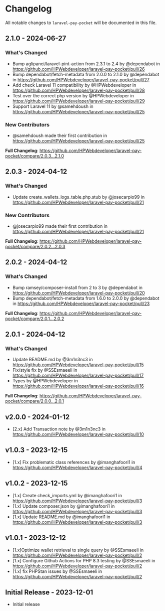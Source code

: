 # Changelog

All notable changes to `laravel-pay-pocket` will be documented in this file.

## 2.1.0 - 2024-06-27

### What's Changed

* Bump aglipanci/laravel-pint-action from 2.3.1 to 2.4 by @dependabot in https://github.com/HPWebdeveloper/laravel-pay-pocket/pull/26
* Bump dependabot/fetch-metadata from 2.0.0 to 2.1.0 by @dependabot in https://github.com/HPWebdeveloper/laravel-pay-pocket/pull/27
* Add check Laravel 11 compatibility by @HPWebdeveloper in https://github.com/HPWebdeveloper/laravel-pay-pocket/pull/28
* Test over the correct php version by @HPWebdeveloper in https://github.com/HPWebdeveloper/laravel-pay-pocket/pull/29
* Support Laravel 11 by @samehdoush in https://github.com/HPWebdeveloper/laravel-pay-pocket/pull/25

### New Contributors

* @samehdoush made their first contribution in https://github.com/HPWebdeveloper/laravel-pay-pocket/pull/25

**Full Changelog**: https://github.com/HPWebdeveloper/laravel-pay-pocket/compare/2.0.3...2.1.0

## 2.0.3 - 2024-04-12

### What's Changed

* Update create_wallets_logs_table.php.stub by @josecarpio99 in https://github.com/HPWebdeveloper/laravel-pay-pocket/pull/21

### New Contributors

* @josecarpio99 made their first contribution in https://github.com/HPWebdeveloper/laravel-pay-pocket/pull/21

**Full Changelog**: https://github.com/HPWebdeveloper/laravel-pay-pocket/compare/2.0.2...2.0.3

## 2.0.2 - 2024-04-12

### What's Changed

* Bump ramsey/composer-install from 2 to 3 by @dependabot in https://github.com/HPWebdeveloper/laravel-pay-pocket/pull/20
* Bump dependabot/fetch-metadata from 1.6.0 to 2.0.0 by @dependabot in https://github.com/HPWebdeveloper/laravel-pay-pocket/pull/23

**Full Changelog**: https://github.com/HPWebdeveloper/laravel-pay-pocket/compare/2.0.1...2.0.2

## 2.0.1 - 2024-04-12

### What's Changed

* Update README.md by @3m1n3nc3 in https://github.com/HPWebdeveloper/laravel-pay-pocket/pull/15
* Fix/style fix by @SSEsmaeeli in https://github.com/HPWebdeveloper/laravel-pay-pocket/pull/17
* Types by @HPWebdeveloper in https://github.com/HPWebdeveloper/laravel-pay-pocket/pull/16

**Full Changelog**: https://github.com/HPWebdeveloper/laravel-pay-pocket/compare/2.0.0...2.0.1

## v2.0.0 - 2024-01-12

- [2.x] Add Transaction note by @3m1n3nc3 in https://github.com/HPWebdeveloper/laravel-pay-pocket/pull/10

## v1.0.3 - 2023-12-15

- [1.x] Fix problematic class references by @imanghafoori1 in https://github.com/HPWebdeveloper/laravel-pay-pocket/pull/4

## v1.0.2 - 2023-12-15

- [1.x] Create check_imports.yml by @imanghafoori1 in https://github.com/HPWebdeveloper/laravel-pay-pocket/pull/3
- [1.x] Update composer.json by @imanghafoori1  in https://github.com/HPWebdeveloper/laravel-pay-pocket/pull/3
- [1.x] Update README.md by @imanghafoori1 in https://github.com/HPWebdeveloper/laravel-pay-pocket/pull/3

## v1.0.1 - 2023-12-12

- [1.x]Optimize wallet retrieval to single query by @SSEsmaeeli in https://github.com/HPWebdeveloper/laravel-pay-pocket/pull/2
- [1.x] Configure Github Actions for PHP 8.3 testing by @SSEsmaeeli  in https://github.com/HPWebdeveloper/laravel-pay-pocket/pull/2
- [1.x] fix PHPStan issues by @SSEsmaeeli in https://github.com/HPWebdeveloper/laravel-pay-pocket/pull/2

## Initial Release - 2023-12-01

- Initial release
